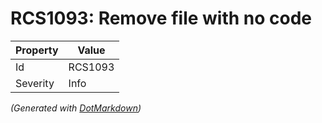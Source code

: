 # RCS1093: Remove file with no code

| Property | Value   |
| -------- | ------- |
| Id       | RCS1093 |
| Severity | Info    |


*\(Generated with [DotMarkdown](http://github.com/JosefPihrt/DotMarkdown)\)*